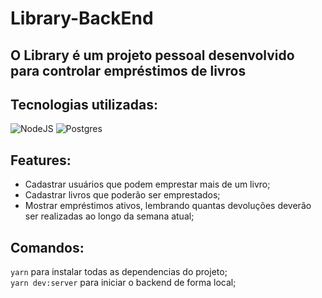 # Library-BackEnd

## O Library é um projeto pessoal desenvolvido para controlar empréstimos de livros

## Tecnologias utilizadas:

<img alt="NodeJS" src="https://img.shields.io/badge/node.js-%2343853D.svg?&style=for-the-badge&logo=node.js&logoColor=white"/>
<img alt="Postgres" src ="https://img.shields.io/badge/postgres-%23316192.svg?&style=for-the-badge&logo=postgresql&logoColor=white"/>

## Features:
* Cadastrar usuários que podem emprestar mais de um livro;
* Cadastrar livros que poderão ser emprestados;
* Mostrar empréstimos ativos, lembrando quantas devoluções deverão ser realizadas ao longo da semana atual;

## Comandos: 

`yarn` para instalar todas as dependencias do projeto; </br>
`yarn dev:server` para iniciar o backend de forma local; </br>

